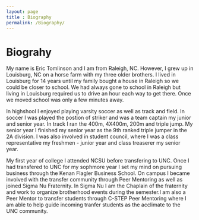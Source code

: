 ```yaml
---
layout: page
title : Biography
permalink: /Biography/
---
```



<h1><strong>Biograhy</strong></h1>
<body>

<p> My name is Eric Tomlinson and I am from Raleigh, NC. However, I grew up in 
Louisburg, NC on a horse farm with my three older brothers. I lived in Louisburg
for 14 years until my family bought a house in Raleigh so we could be closer to 
school. We had always gone to school in Raleigh but living in Louisburg required
 us to drive an hour each way to get there. Once we moved school was only a few
 minutes away.</p>
 
 <p> In highshool I enjoyed playing varsity soccer as well as track and field.
 In soccer I was played the postion of striker and was a team captain my junior
 and senior year. In track I ran the 400m, 4X400m, 200m and triple jump. My
 senior year I finished my senior year as the 9th ranked triple jumper in the 2A
 division. I was also involved in student council, where I was a class 
 representative my freshmen - junior year and class treaserer my senior year.</p>
 
 <p> My first year of college I attended NCSU before transfering to UNC. Once I
 had transfered to UNC for my sophmore year I set my mind on pursuing business
 through the Kenan Flagler Business School. On campus I became involved with the 
 transfer community through Peer Mentoring as well as joined Sigma Nu Fraternity. 
 In Sigma Nu I am the Chaplain of the fraternity and work to organize brotherhood 
 events during the semester.I am also a Peer Mentor to transfer students through 
 C-STEP Peer Mentoring where I am able to help guide incoming tranfer students as
 the acclimate to the UNC community.</p>
 
 </body>
 
